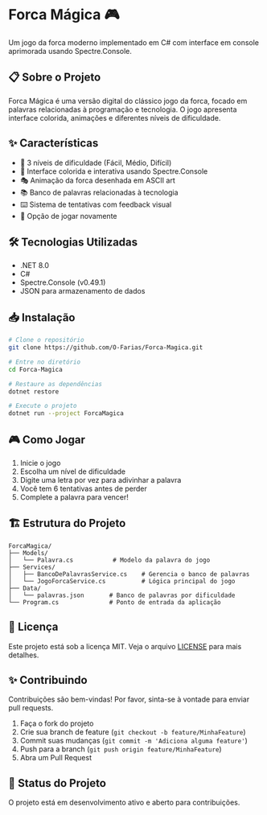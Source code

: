 # Forca Mágica 🎮

Um jogo da forca moderno implementado em C# com interface em console aprimorada usando Spectre.Console.

## 📋 Sobre o Projeto

Forca Mágica é uma versão digital do clássico jogo da forca, focado em palavras relacionadas à programação e tecnologia. O jogo apresenta interface colorida, animações e diferentes níveis de dificuldade.

## ✨ Características

- 🎯 3 níveis de dificuldade (Fácil, Médio, Difícil)
- 🎨 Interface colorida e interativa usando Spectre.Console
- 🎭 Animação da forca desenhada em ASCII art
- 📚 Banco de palavras relacionadas à tecnologia
- ⌨️ Sistema de tentativas com feedback visual
- 🔄 Opção de jogar novamente

## 🛠️ Tecnologias Utilizadas

- .NET 8.0
- C#
- Spectre.Console (v0.49.1)
- JSON para armazenamento de dados

## 📥 Instalação

```bash
# Clone o repositório
git clone https://github.com/O-Farias/Forca-Magica.git

# Entre no diretório
cd Forca-Magica

# Restaure as dependências
dotnet restore

# Execute o projeto
dotnet run --project ForcaMagica
```

## 🎮 Como Jogar

1. Inicie o jogo
2. Escolha um nível de dificuldade
3. Digite uma letra por vez para adivinhar a palavra
4. Você tem 6 tentativas antes de perder
5. Complete a palavra para vencer!

## 🏗️ Estrutura do Projeto

```
ForcaMagica/
├── Models/
│   └── Palavra.cs           # Modelo da palavra do jogo
├── Services/
│   ├── BancoDePalavrasService.cs    # Gerencia o banco de palavras
│   └── JogoForcaService.cs          # Lógica principal do jogo
├── Data/
│   └── palavras.json       # Banco de palavras por dificuldade
└── Program.cs              # Ponto de entrada da aplicação
```

## 📄 Licença

Este projeto está sob a licença MIT. Veja o arquivo [LICENSE](LICENSE) para mais detalhes.

## ✨ Contribuindo

Contribuições são bem-vindas! Por favor, sinta-se à vontade para enviar pull requests.

1. Faça o fork do projeto
2. Crie sua branch de feature (`git checkout -b feature/MinhaFeature`)
3. Commit suas mudanças (`git commit -m 'Adiciona alguma feature'`)
4. Push para a branch (`git push origin feature/MinhaFeature`)
5. Abra um Pull Request

## 🎯 Status do Projeto

O projeto está em desenvolvimento ativo e aberto para contribuições.